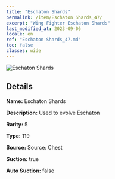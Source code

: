 ```yaml
---
title: "Eschaton Shards"
permalink: /item/Eschaton Shards_47/
excerpt: "Wing Fighter Eschaton Shards"
last_modified_at: 2023-09-06
locale: en
ref: "Eschaton Shards_47.md"
toc: false
classes: wide
---
```



 ![Eschaton Shards](/images/item/Eschaton_Shards_p.png)



## Details

 **Name:** Eschaton Shards 

 **Description:** Used to evolve Eschaton

 **Rarity:** 5 

 **Type:** 119 

 **Source:** Source: Chest 

 **Suction:** true 

 **Auto Suction:** false 


